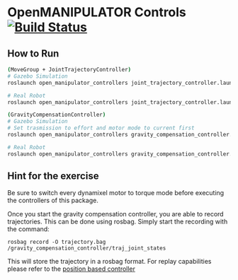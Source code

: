 # OpenMANIPULATOR Controls [![Build Status](https://travis-ci.org/ROBOTIS-GIT/open_manipulator_controls.svg?branch=master)](https://travis-ci.org/ROBOTIS-GIT/open_manipulator_controls)

## How to Run
```bash
(MoveGroup + JointTrajectoryController)
# Gazebo Simulation
roslaunch open_manipulator_controllers joint_trajectory_controller.launch

# Real Robot
roslaunch open_manipulator_controllers joint_trajectory_controller.launch sim:=false

(GravityCompensationController)
# Gazebo Simulation
# Set trasmission to effort and motor mode to current first
roslaunch open_manipulator_controllers gravity_compensation_controller.launch 

# Real Robot
roslaunch open_manipulator_controllers gravity_compensation_controller.launch sim:=false
```


## Hint for the exercise
Be sure to switch every dynamixel motor to torque mode before executing the controllers of this package.

Once you start the gravity compensation controller, you are able to record trajectories. This can be done using rosbag.
Simply start the recording with the command:
```
rosbag record -O trajectory.bag /gravity_compensation_controller/traj_joint_states
```
This will store the trajectory in a rosbag format.
For replay capabilities please refer to the [position based controller](https://github.com/DarioRepoRuler/om_position_controller.git) 